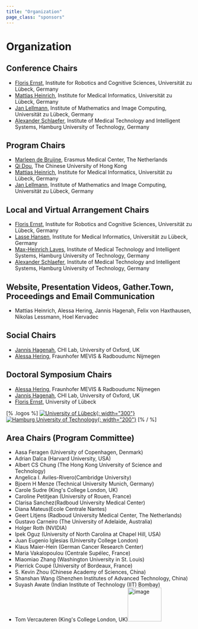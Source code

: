 ```yaml
---
title: "Organization"
page_class: "sponsors"
---
```


# Organization

## Conference Chairs

* [Floris Ernst](https://www.rob.uni-luebeck.de/index.php?id=320&L=1), Institute for Robotics and Cognitive Sciences, Universität zu Lübeck, Germany
* [Mattias Heinrich](http://www.imi.uni-luebeck.de/en/~heinrich), Institute for Medical Informatics, Universität zu Lübeck, Germany
* [Jan Lellmann](https://www.mic.uni-luebeck.de/people/jan-lellmann.html), Institute of Mathematics and Image Computing, Universität zu Lübeck, Germany
* [Alexander Schlaefer](https://mtec.et8.tuhh.de/staff/alexander-schlaefer.html), Institute of Medical Technology and Intelligent Systems, Hamburg University of Technology, Germany

## Program Chairs

* [Marleen de Bruijne](http://bigr.nl/people/MarleendeBruijne/), Erasmus Medical Center, The Netherlands
* [Qi Dou](http://www.cse.cuhk.edu.hk/~qdou/), The Chinese University of Hong Kong
* [Mattias Heinrich](http://www.imi.uni-luebeck.de/en/~heinrich), Institute for Medical Informatics, Universität zu Lübeck, Germany
* [Jan Lellmann](https://www.mic.uni-luebeck.de/people/jan-lellmann.html), Institute of Mathematics and Image Computing, Universität zu Lübeck, Germany

## Local and Virtual Arrangement Chairs
* [Floris Ernst](https://www.rob.uni-luebeck.de/index.php?id=320&L=1), Institute for Robotics and Cognitive Sciences, Universität zu Lübeck, Germany
* [Lasse Hansen](https://www.imi.uni-luebeck.de/en/institute/staff/hansen-lasse.html), Institute for Medical Informatics, Universität zu Lübeck, Germany
* [Max-Heinrich Laves](https://mtec.et8.tuhh.de/staff/max-heinrich-laves.html), Institute of Medical Technology and Intelligent Systems, Hamburg University of Technology, Germany
* [Alexander Schlaefer](https://mtec.et8.tuhh.de/staff/alexander-schlaefer.html), Institute of Medical Technology and Intelligent Systems, Hamburg University of Technology, Germany

## Website, Presentation Videos, Gather.Town, Proceedings and Email Communication
* Mattias Heinrich, Alessa Hering, Jannis Hagenah, Felix von Haxthausen, Nikolas Lessmann, Hoel Kervadec

## Social Chairs
* [Jannis Hagenah](https://eng.ox.ac.uk/chi/), CHI Lab, University of Oxford, UK
* [Alessa Hering](https://www.mevis.fraunhofer.de/en/employees/alessa-hering.html), Fraunhofer MEVIS & Radboudumc Nijmegen

## Doctoral Symposium Chairs
* [Alessa Hering](https://www.mevis.fraunhofer.de/en/employees/alessa-hering.html), Fraunhofer MEVIS & Radboudumc Nijmegen
* [Jannis Hagenah](https://eng.ox.ac.uk/chi/), CHI Lab, University of Oxford, UK
* [Floris Ernst](https://www.rob.uni-luebeck.de/index.php?id=320&L=1), University of Lübeck


[% .logos %]
[![University of Lübeck](/images/uzl.png){: width="300"}](https://www.uni-luebeck.de/)
[![Hamburg University of Technology](/images/tuhh.png){: width="200"}](https://www.tuhh.de/)
[% / %]

## Area Chairs (Program Committee)
* Aasa Feragen (University of Copenhagen, Denmark)
* Adrian Dalca (Harvard University, USA)
* Albert CS Chung (The Hong Kong University of Science and Technology)
* Angelica I. Aviles-Rivero(Cambridge University)
* Bjoern H Menze (Technical University Munich, Germany)
* Carole Sudre (King's College London, UK)
* Caroline Petitjean (University of Rouen, France)
* Clarisa Sanchez(Radboud University Medical Center)
* Diana Mateus(Ecole Centrale Nantes)
* Geert Litjens (Radboud University Medical Center, The Netherlands)
* Gustavo Carneiro (The University of Adelaide, Australia)
* Holger Roth (NVIDIA)
* Ipek Oguz (University of North Carolina at Chapel Hill, USA)
* Juan Eugenio Iglesias (University College London)
* Klaus Maier-Hein (German Cancer Research Center)
* Maria Vakalopoulou (Centrale Supélec, France)
* Miaomiao Zhang (Washington University in St. Louis)
* Pierrick Coupé (University of Bordeaux, France)
* S. Kevin Zhou (Chinese Academy of Sciences, China)
* Shanshan Wang (Shenzhen Institutes of Advanced Technology, China)
* Suyash Awate (Indian Institute of Technology (IIT) Bombay)
* Tom Vercauteren (King's College London, UK)<img width="91" alt="image" src="https://user-images.githubusercontent.com/11568065/132008593-70e18d47-13a0-42ca-ae6f-54c9684ee8ea.png">


